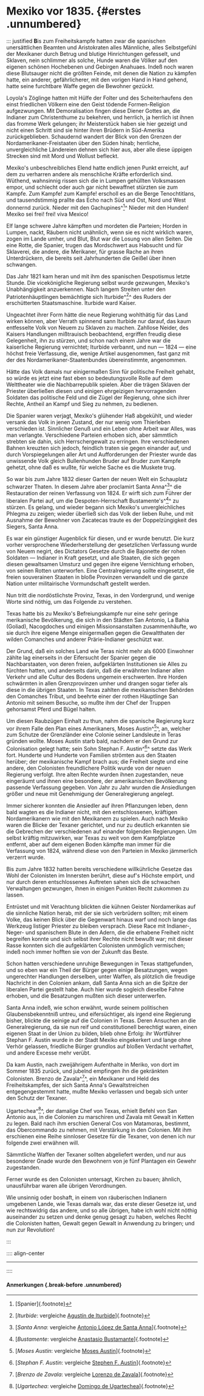 # Mexiko vor 1835. {#erstes .unnumbered}

::: justified
**B**is zum Freiheitskampfe hatten zwar die spanischen unersättlichen Beamten
und Aristokraten alles Männliche, alles Selbstgefühl der Mexikaner durch Betrug
und blutige Hinrichtungen gefesselt, und Sklaven, nein schlimmer als solche,
Hunde waren die Völker auf den eigenen schönen Hochebenen und Gebirgen
Anahuaes. Indeß noch waren diese Blutsauger nicht die größten Feinde, mit denen
die Nation zu kämpfen hatte, ein anderer, gefährlicherer, mit den vorigen Hand
in Hand gehend, hatte seine furchtbare Waffe gegen die Bewohner gezückt.

Loyola's Zöglinge hatten mit Hülfe der Folter und des Scheiterhaufens den einst
friedlichen Völkern eine den Geist tödende Formen-Religion aufgezwungen. Mit
Demoralisation fingen diese Diener Gottes an, die Indianer zum Christenthume zu
bekehren, und herrlich, ja herrlich ist ihnen das fromme Werk gelungen; ihr
Meisterstück haben sie hier gezeigt und nicht einen Schritt sind sie hinter
ihren Brüdern in Süd-Amerika zurückgeblieben. Schaudernd wandert der Blick von
den Grenzen der Nordamerikaner-Freistaaten über den Süden hinab; herrliche,
unvergleichliche Ländereien dehnen sich hier aus, aber alle diese üppigen
Strecken sind mit Mord und Wollust befleckt.

Mexiko's unbeschreibliches Elend hatte endlich jenen Punkt erreicht, auf dem zu
verharren andere als menschliche Kräfte erforderlich sind. Wüthend, wahnsinnig
rissen sich die in Lumpen gehüllten Volksmassen empor, und schlecht oder auch
gar nicht bewaffnet stürzten sie zum Kampfe. Zum Kampfe! zum Kampfe! erscholl es
an die Berge Tenochtitlans, und tausendstimmig prallte das Echo nach Süd und
Ost, Nord und West donnernd zurück. Nieder mit den Gachupines^[^0100]^ Nieder mit den
Hunden! Mexiko sei frei! frei! viva Mexico!

Elf lange schwere Jahre kämpften und mordeten die Parteien; Horden in Lumpen,
nackt, Räubern nicht unähnlich, wenn sie es nicht wirklich waren, zogen im Lande
umher, und Blut, Blut war die Losung von allen Seiten. Die eine Rotte, die
Spanier, trugen das Mordschwert aus Habsucht und für Sklaverei, die andere, die
Merikaner, für grasse Rache an ihren Unterdrückern, die bereits seit
Jahrhunderten die Geißel über ihnen schwangen.

Das Jahr 1821 kam heran und mit ihm des spanischen Despotismus letzte Stunde.
Die vicekönigliche Regierung selbst wurde gezwungen, Mexiko's Unabhängigkeit
anzuerkennen. Nach langem Streiten unter den Patriotenhäuptlingen bemächtigte
sich Iturbide^[^0101]^ des Ruders der erschütterten Staatsmaschine. Iturbide ward Kaiser.

Ungeachtet ihrer Form hätte die neue Regierung wohlthätig für das Land wirken
können, aber Verrath spinnend sann Iturbide nur darauf, das kaum entfesselte
Volk von Neuem zu Sklaven zu machen. Zahllose Neider, des Kaisers Handlungen
mißtrauisch beobachtend, ergriffen freudig diese Gelegenheit, ihn zu stürzen,
und schon nach einem Jahre war die kaiserliche Regierung vernichtet; Iturbide
verbannt, und nun — 1824 — eine höchst freie Verfassung, die, wenige Artikel
ausgenommen, fast ganz mit der des Nordamerikaner-Staatenbundes übereinstimmte,
angenommen.

Hätte das Volk damals nur einigermaßen Sinn für politische Freiheit gehabt, so
würde es jetzt eine fast eben so bedeutungsvolle Rolle auf dem Welttheater wie
die Nachbarrepublik spielen. Aber die trägen Sklaven der Priester überließen
diesen und einigen ehrgeizigen hervorragenden Soldaten das politische Feld und
die Zügel der Regierung, ohne sich ihrer Rechte, Antheil an Kampf und Sieg zu
nehmen, zu bedienen.

Die Spanier waren verjagt, Mexiko's glühender Haß abgekühlt, und wieder versank
das Volk in jenen Zustand, der nur wenig vom Thierleben verschieden ist.
Sinnlicher Genuß und ein Leben ohne Arbeit war Alles, was man verlangte.
Verschiedene Parteien erhoben sich, aber sämmtlich strebten sie dahin, sich
Herrschergewalt zu erringen. Ihre verschiedenen Bahnen kreuzten sich jedoch,
feindlich traten sie gegen einander auf, und durch Vorspiegelungen aller Art und
Aufforderungen der Priester wurde das unwissende Volk gleich Bullenhunden Bruder
auf Bruder  zum Kampfe gehetzt, ohne daß es wußte, für welche Sache es die
Muskete trug.

So war bis zum Jahre 1832 dieser Garten der neuen Welt ein Schauplatz schwarzer
Thaten. In diesem Jahre aber proclamirt Santa Anna^[^0102]^ die Restauration der reinen
Verfassung von 1824. Er wirft sich zum Führer der liberalen Partei auf, um die
Despoten-Herrschaft Bustamente's^[^0103]^ zu stürzen. Es gelang, und wieder begann sich
Mexiko's unvergleichliches Phlegma zu zeigen; wieder überließ sich das Volk der
lieben Ruhe, und mit Ausnahme der Bewohner von Zacatecas traute es der
Doppelzüngigkeit des Siegers, Santa Anna.

Es war ein günstiger Augenblick für diesen, und er wurde benutzt. Die kurz
vorher versprochene Wiederherstellung der gesetzlichen Verfassung wurde von
Neuem negirt, des Dictators Gesetze durch die Bajonette der rohen Soldaten —
Indianer in Kraft gesetzt, und alle Staaten, die sich gegen diesen gewaltsamen
Umsturz und gegen ihre eigene Vernichtung erhoben, von seinen Rotten
unterworfen. Eine Centralregierung sollte eingesetzt, die freien souverainen
Staaten in bloße Provinzen verwandelt und die ganze Nation unter militairische
Vormundschaft gestellt werden.

Nun tritt die nordöstlichste Provinz, Texas, in den Vordergrund, und wenige
Worte sind nöthig, um das Folgende zu verstehen.

Texas hatte bis zu Mexiko's Befreiungskampfe nur eine sehr geringe merikanische
Bevölkerung, die sich in den Städten San Antonio, La Bahia (Goliad), Nacogdoches
und einigen Missionsanstalten zusammenhäufte, wo sie durch ihre eigene Menge
einigermaßen gegen die Gewaltthaten der wilden Comanches und anderer
Prärie-Indianer geschützt war.

Der Grund, daß ein solches Land wie Teras nicht mehr als 6000 Einwohner zählte
lag einerseits in der Eifersucht der Spanier gegen die Nachbarstaaten, von deren
freien, aufgeklärten Institutionen sie Alles zu fürchten hatten, und anderseits
darin, daß die erwähnten Indianer allen Verkehr und alle Cultur des Bodens
ungemein erschwerten. Ihre Horden schwärmten in allen Grenzprovinzen umher und
drangen sogar tiefer als diese in die übrigen Staaten. In Texas zahlten die
mexikanischen Behörden den Comanches Tribut, und beehrte einer der rothen
Häuptlinge San Antonio mit seinem Besuche, so mußte ihm der Chef der Truppen
gehorsamst Pferd und Bügel halten.

Um diesen Raubzügen Einhalt zu thun, nahm die spanische Regierung kurz vor ihrem
Falle den Plan eines Amerikaners, Moses Austin^[^0104]^, an, welcher zum Schutze der
Grenzländer eine Colonie seiner Landsleute in Teras gründen wollte. Moses Austin
starb bald, nachdem er den Grund zur Colonisation gelegt hatte; sein Sohn
Stephan F. Austin^[^0105]^ setzte das Werk fort. Hunderte und Hunderte von Familien
strömten aus den Staaten herüber; der mexikanische Kampf brach aus; die Freiheit
siegte und eine andere, den Colonisten freundlichere Politik wurde von der neuen
Regierung verfolgt. Ihre alten Rechte wurden ihnen zugestanden, neue eingeräumt
und ihnen eine besondere, der amerikanischen Bevölkerung passende Verfassung
gegeben. Von Jahr zu Jahr wurden die Ansiedlungen größer und neue mit
Genehmigung der Generalregierung angelegt.

Immer sicherer konnten die Ansiedler auf ihren Pflanzungen leben, denn bald
wagten es die Indianer nicht, mit den entschlossenen, kräftigen Nordamerikanern
wie mit den Mexikanern zu spielen. Auch nach Mexiko waren die Blicke der Texaner
gerichtet, und nur zu deutlich erkannten sie die Gebrechen der verschiedenen auf
einander folgenden Regierungen. Um selbst kräftig mitzuwirken, war Texas zu weit
von dem Kampfplatze entfernt, aber auf dem eigenen Boden kämpfte man immer für
die Verfassung von 1824, während diese von den Parteien in Mexiko jämmerlich
verzerrt wurde.

Bis zum Jahre 1832 hatten bereits verschiedene willkührliche Gesetze das Wohl
der Colonisten im Innersten berührt, diese auf's Höchste empört, und nur durch
deren entschlossenes Auftreten sahen sich die schwachen Verwaltungen gezwungen,
ihnen in einigen Punkten Recht zukommen zu lassen.

Entrüstet und mit Verachtung blickten die kühnen Geister Nordamerikas auf die
sinnliche Nation herab, mit der sie sich verbrüdern sollten; mit einem Volke,
das keinen Blick über die Gegenwart hinaus warf und noch lange das Werkzeug
listiger Priester zu bleiben versprach. Diese Race mit Indianer-, Neger- und
spanischem Blute in den Adern, die die erhabene Freiheit nicht begreifen konnte
und sich selbst ihrer Rechte nicht bewußt war; mit dieser Rasse konnten sich die
aufgeklärten Colonisten unmöglich vermischen; indeß noch immer hofften sie von
der Zukunft das Beste.

Schon hatten verschiedene unruhige Bewegungen in Texas stattgefunden, und so
eben war ein Theil der Bürger gegen einige Besatzungen, wegen ungerechter
Handlungen derselben, unter Waffen, als plötzlich die freudige Nachricht in den
Colonien ankam, daß Santa Anna sich an die Spitze der liberalen Partei gestellt
habe. Auch hier wurde sogleich dieselbe Fahne erhoben, und die Besatzungen
mußten sich dieser unterwerfen.

Santa Anna indeß, wie schon erwähnt, wurde seinem politischen Glaubensbekenntniß
untreu, und eifersüchtiger, als irgend eine Regierung bisher, blickte die
seinige auf die Colonien in Texas. Deren Ansuchen an die Generalregierung, da
sie nun reif und constitutionell berechtigt waren, einen eigenen Staat in der
Union zu bilden, blieb ohne Erfolg: ihr Wortführer Stephan F. Austin wurde in
der Stadt Mexiko eingekerkert und lange ohne Verhör gelassen, friedliche Bürger
grundlos auf bloßen Verdacht verhaftet, und andere Excesse mehr verübt.

Da kam Austin, nach zweijährigem Aufenthalte in Meriko, von dort im Sommer 1835
zurück, und jubelnd empfingen ihn die gekränkten Colonisten. Brenzo de Zavala^[^0106]^,
ein Mexikaner und Held des Freiheitskampfes, der sich Santa Anna's
Gewaltstreichen entgegengestemmt hatte, mußte Mexiko verlassen und begab sich
unter den Schutz der Texaner.

Ugartechea^[^0107]^, der damalige Chef von Texas, erhielt Befehl von San Antonio aus, in
die Colonien zu marschiren und Zavala mit Gewalt in Ketten zu legen. Bald nach
ihm erschien General Cos von Matamoras, bestimmt, das Obercommando zu nehmen,
mit Verstärkung in den Colonien. Mit ihm erschienen eine Reihe sinnloser Gesetze
für die Texaner, von denen ich nur folgende zwei erwähnen will.

Sämmtliche Waffen der Texaner sollten abgeliefert werden, und nur aus besonderer
Gnade wurde den Bewohnern von je fünf Plantagen ein Gewehr zugestanden.

Ferner wurde es den Colonisten untersagt, Kirchen zu bauen; ähnlich,
unausführbar waren alle übrigen Verordnungen.

Wie unsinnig oder boshaft, in einem von räuberischen Indianern umgebenen Lande,
wie Texas damals war, das erste dieser Gesetze ist, und wie rechtswidrig das
andere, und so alle übrigen, habe ich wohl nicht nöthig auseinander zu setzen
und denke genug gesagt zu haben, welches Recht die Colonisten hatten, Gewalt
gegen Gewalt in Anwendung zu bringen; und nun zur Revolution!

:::

:::: align-center
****
::::

#### **Anmerkungen** {.break-before .unnumbered}

[^0100]: [Spanier]{.footnote}

[^0101]: [*Iturbide*: vergleiche [Agustín de Iturbide](https://de.wikipedia.org/wiki/Agust%C3%ADn_de_Iturbide)]{.footnote}

[^0102]: [*Santa Anna*: vergleiche [Antonio López de Santa Anna](https://de.wikipedia.org/wiki/Antonio_L%C3%B3pez_de_Santa_Anna)]{.footnote}

[^0103]: [*Bustamente*: vergleiche [Anastasio Bustamante](https://de.wikipedia.org/wiki/Anastasio_Bustamante)]{.footnote}

[^0104]: [*Moses Austin*: vergleiche [Moses Austin](https://en.wikipedia.org/wiki/Moses_Austin)]{.footnote}

[^0105]: [*Stephan F. Austin*: vergleiche [Stephen F. Austin](https://en.wikipedia.org/wiki/Stephen_F._Austin)]{.footnote}

[^0106]: [*Brenzo de Zavala*: vergleiche [Lorenzo de Zavala](https://en.wikipedia.org/wiki/Lorenzo_de_Zavala)]{.footnote}

[^0107]: [*Ugartechea*: vergleiche [Domingo de Ugartechea](https://de.wikipedia.org/wiki/Domingo_de_Ugartechea)]{.footnote}
